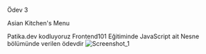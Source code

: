 Ödev 3

Asian Kitchen's Menu

Patika.dev kodluyoruz Frontend101 Eğitiminde JavaScript ait Nesne bölümünde verilen ödevdir 
![Screenshot_1](https://user-images.githubusercontent.com/93091784/236625059-376d4d2b-b0ab-4554-b005-8ba68b4d5399.png)
